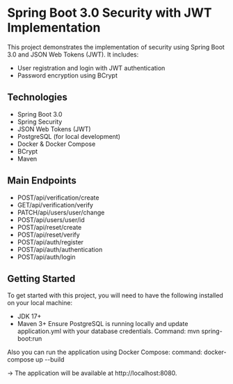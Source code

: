 # Spring Boot 3.0 Security with JWT Implementation
This project demonstrates the implementation of security using Spring Boot 3.0 and JSON Web Tokens (JWT). It includes:

* User registration and login with JWT authentication
* Password encryption using BCrypt

## Technologies
* Spring Boot 3.0
* Spring Security
* JSON Web Tokens (JWT)
* PostgreSQL (for local development)
* Docker & Docker Compose
* BCrypt
* Maven

## Main Endpoints
* POST/api/verification/create
* GET/api/verification/verify
* PATCH/api/users/user/change
* POST/api/users/user/id
* POST/api/reset/create
* POST/api/reset/verify
* POST/api/auth/register
* POST/api/auth/authentication
* POST/api/auth/login

## Getting Started
To get started with this project, you will need to have the following installed on your local machine:
* JDK 17+
* Maven 3+
  Ensure PostgreSQL is running locally and update application.yml with your database credentials. Command: mvn spring-boot:run


Also you can run the application using Docker Compose: command: docker-compose up --build

-> The application will be available at http://localhost:8080.